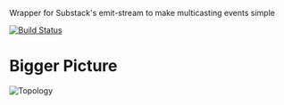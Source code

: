 Wrapper for Substack's emit-stream to make multicasting events simple

[![Build
Status](https://travis-ci.org/bthesorceror/public_radio.png?branch=master)](https://travis-ci.org/bthesorceror/public_radio)

Bigger Picture
==============

![Topology](http://f.cl.ly/items/3K1X3J0Q1E0p0Z2z230K/public_radio.png)
